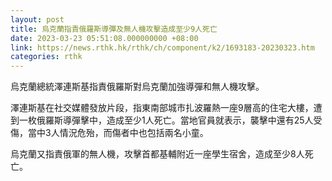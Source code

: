```yaml
---
layout: post
title: 烏克蘭指責俄羅斯導彈及無人機攻擊造成至少9人死亡
date: 2023-03-23 05:51:08.000000000 +08:00
link: https://news.rthk.hk/rthk/ch/component/k2/1693183-20230323.htm
categories: rthk
---
```


烏克蘭總統澤連斯基指責俄羅斯對烏克蘭加強導彈和無人機攻擊。

澤連斯基在社交媒體發放片段，指東南部城市扎波羅熱一座9層高的住宅大樓，遭到一枚俄羅斯導彈擊中，造成至少1人死亡。當地官員就表示，襲擊中還有25人受傷，當中3人情況危殆，而傷者中也包括兩名小童。

烏克蘭又指責俄軍的無人機，攻擊首都基輔附近一座學生宿舍，造成至少8人死亡。
